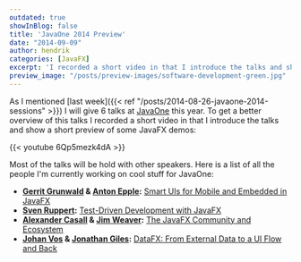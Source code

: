 ```yaml
---
outdated: true
showInBlog: false
title: 'JavaOne 2014 Preview'
date: "2014-09-09"
author: hendrik
categories: [JavaFX]
excerpt: 'I recorded a short video in that I introduce the talks and show a short preview of some JavaFX demos'
preview_image: "/posts/preview-images/software-development-green.jpg"
---
```

As I mentioned [last week]({{< ref "/posts/2014-08-26-javaone-2014-sessions" >}}) I will give 6 talks at [JavaOne](https://www.oracle.com/javaone/) this year. To get a better overview of this talks I recorded a short video in that I introduce the talks and show a short preview of some JavaFX demos:

{{< youtube 6Qp5mezk4dA >}}

Most of the talks will be hold with other speakers. Here is a list of all the people I'm currently working on cool stuff for JavaOne:

* __[Gerrit Grunwald](https://twitter.com/hansolo_) & [Anton Epple](https://twitter.com/monacotoni):__ [Smart UIs for Mobile and Embedded in JavaFX](https://oracleus.activeevents.com/2014/connect/sessionDetail.ww?SESSION_ID=3453)
* __[Sven Ruppert](https://twitter.com/SvenRuppert):__ [Test-Driven Development with JavaFX](https://oracleus.activeevents.com/2014/connect/sessionDetail.ww?SESSION_ID=4599)
* __[Alexander Casall](https://twitter.com/sialcasa) & [Jim Weaver](https://twitter.com/JavaFXpert):__ [The JavaFX Community and Ecosystem](https://oracleus.activeevents.com/2014/connect/sessionDetail.ww?SESSION_ID=3473)
* __[Johan Vos](https://twitter.com/johanvos) & [Jonathan Giles](https://twitter.com/JonathanGiles):__ [DataFX: From External Data to a UI Flow and Back](https://oracleus.activeevents.com/2014/connect/sessionDetail.ww?SESSION_ID=3640)
